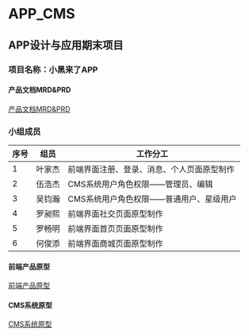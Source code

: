 # APP_CMS

## APP设计与应用期末项目

### 项目名称：小黑来了APP

#### 产品文档MRD&PRD
[产品文档MRD&PRD](https://github.com/Yejiejie/APP_Final)

### 小组成员
|序号|组员|工作分工|
|---|----|-------|
|1|叶家杰|前端界面注册、登录、消息、个人页面原型制作|
|2|伍浩杰|CMS系统用户角色权限——管理员、编辑|
|3|吴钧瀚|CMS系统用户角色权限——普通用户、星级用户|
|4|罗昶熙|前端界面社交页面原型制作|
|5|罗畅明|前端界面首页页面原型制作|
|6|何俊添|前端界面商城页面原型制作|

#### 前端产品原型
[前端产品原型](https://yejiejie.github.io/APP_team/#g=1&p=%E6%B3%A8%E5%86%8C)

#### CMS系统原型
[CMS系统原型](https://yejiejie.github.io/APP_CMS/#g=1&p=1_%E9%A6%96%E9%A1%B5)
